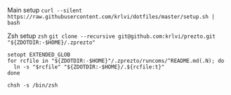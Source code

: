 Main setup
`curl --silent https://raw.githubusercontent.com/krlvi/dotfiles/master/setup.sh | bash`

Zsh setup
`zsh`
`git clone --recursive git@github.com:krlvi/prezto.git "${ZDOTDIR:-$HOME}/.zprezto"`
```
setopt EXTENDED_GLOB
for rcfile in "${ZDOTDIR:-$HOME}"/.zprezto/runcoms/^README.md(.N); do
  ln -s "$rcfile" "${ZDOTDIR:-$HOME}/.${rcfile:t}"
done
```
`chsh -s /bin/zsh`
